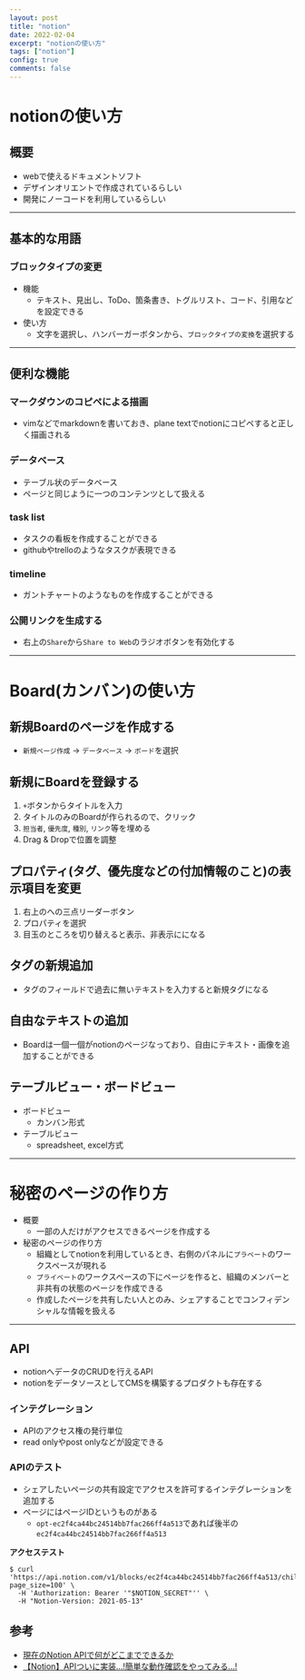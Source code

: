 ```yaml
---
layout: post
title: "notion"
date: 2022-02-04
excerpt: "notionの使い方"
tags: ["notion"]
config: true
comments: false
---
```


# notionの使い方

## 概要
 - webで使えるドキュメントソフト
 - デザインオリエントで作成されているらしい
 - 開発にノーコードを利用しているらしい

---

## 基本的な用語

### ブロックタイプの変更
 - 機能
   - テキスト、見出し、ToDo、箇条書き、トグルリスト、コード、引用などを設定できる
 - 使い方
   - 文字を選択し、ハンバーガーボタンから、`ブロックタイプの変換`を選択する

---

## 便利な機能

### マークダウンのコピペによる描画
 - vimなどでmarkdownを書いておき、plane textでnotionにコピペすると正しく描画される

### データベース
 - テーブル状のデータベース
 - ページと同じように一つのコンテンツとして扱える
 
### task list
 - タスクの看板を作成することができる
 - githubやtrelloのようなタスクが表現できる

### timeline
 - ガントチャートのようなものを作成することができる

### 公開リンクを生成する
 - 右上の`Share`から`Share to Web`のラジオボタンを有効化する

---

# Board(カンバン)の使い方

## 新規Boardのページを作成する
 - `新規ページ作成` -> `データベース` -> `ボード`を選択
 
## 新規にBoardを登録する
 1. `+`ボタンからタイトルを入力
 2. タイトルのみのBoardが作られるので、クリック
 3. `担当者`, `優先度`, `種別`, `リンク`等を埋める
 4. Drag & Dropで位置を調整

## プロパティ(タグ、優先度などの付加情報のこと)の表示項目を変更
 1. 右上のへの三点リーダーボタン
 2. プロパティを選択
 3. 目玉のところを切り替えると表示、非表示にになる
 
## タグの新規追加
 - タグのフィールドで過去に無いテキストを入力すると新規タグになる
 
## 自由なテキストの追加
 - Boardは一個一個がnotionのページなっており、自由にテキスト・画像を追加することができる
 
## テーブルビュー・ボードビュー
 - ボードビュー
   - カンバン形式
 - テーブルビュー
   - spreadsheet, excel方式

---

# 秘密のページの作り方 
 - 概要
   - 一部の人だけがアクセスできるページを作成する
 - 秘密のページの作り方
   - 組織としてnotionを利用しているとき、右側のパネルに`プラベート`のワークスペースが現れる
   - `プライベート`のワークスペースの下にページを作ると、組織のメンバーと非共有の状態のページを作成できる
   - 作成したページを共有したい人とのみ、シェアすることでコンフィデンシャルな情報を扱える

---

## API
 - notionへデータのCRUDを行えるAPI
 - notionをデータソースとしてCMSを構築するプロダクトも存在する

### インテグレーション
 - APIのアクセス権の発行単位
 - read onlyやpost onlyなどが設定できる

### APIのテスト
 - シェアしたいページの共有設定でアクセスを許可するインテグレーションを追加する
 - ページにはページIDというものがある
   - `opt-ec2f4ca44bc24514bb7fac266ff4a513`であれば後半の`ec2f4ca44bc24514bb7fac266ff4a513`
 
**アクセステスト**  
```console
$ curl 'https://api.notion.com/v1/blocks/ec2f4ca44bc24514bb7fac266ff4a513/children?page_size=100' \
  -H 'Authorization: Bearer '"$NOTION_SECRET"'' \
  -H "Notion-Version: 2021-05-13"
```

## 参考
 - [現在のNotion APIで何がどこまでできるか](https://zenn.dev/st43/articles/7982e6d371f8b8)
 - [【Notion】APIついに実装...!簡単な動作確認をやってみる...!](https://tektektech.com/notion-api/)
